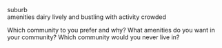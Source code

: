 suburb  
amenities
dairy
lively and bustling with activity
crowded

Which community to you prefer and why?
What amenities do you want in your community?
Which community would you never live in?